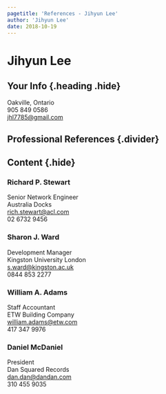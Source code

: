 ```yaml
---
pagetitle: 'References - Jihyun Lee'
author: 'Jihyun Lee'
date: 2018-10-19
---
```


# Jihyun Lee
## Your Info {.heading .hide}
Oakville, Ontario\
905 849 0586\
jhl7785@gmail.com

## Professional References {.divider}

## Content {.hide}
### Richard P. Stewart
Senior Network Engineer\
Australia Docks\
rich.stewart@acl.com\
02 6732 9456

### Sharon J. Ward
Development Manager\
Kingston University London\
s.ward@kingston.ac.uk\
0844 853 2277

### William A. Adams
Staff Accountant\
ETW Building Company\
william.adams@etw.com\
417 347 9976

### Daniel McDaniel
President\
Dan Squared Records\
dan.dan@dandan.com\
310 455 9035
